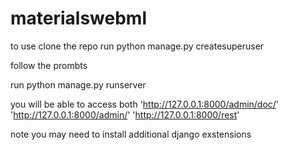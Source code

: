 # materialswebml

to use clone the repo
run
python manage.py createsuperuser

follow the prombts

run 
python manage.py runserver

you will be able to access both 
'http://127.0.0.1:8000/admin/doc/'
'http://127.0.0.1:8000/admin/'
'http://127.0.0.1:8000/rest'

note you may need to install additional django exstensions